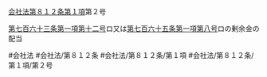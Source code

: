 [会社法第８１２条第１項](会社法＿＿＿＿第８１２条第１項)第２号

[第七百六十三条第一項第十二号](会社法＿＿＿＿第７６３条第１項第１２号)ロ又は[第七百六十五条第一項第八号](会社法＿＿＿＿第７６５条第１項第８号)ロの剰余金の配当


#会社法
#会社法/第８１２条
#会社法/第８１２条/第１項
#会社法/第８１２条/第１項/第２号
